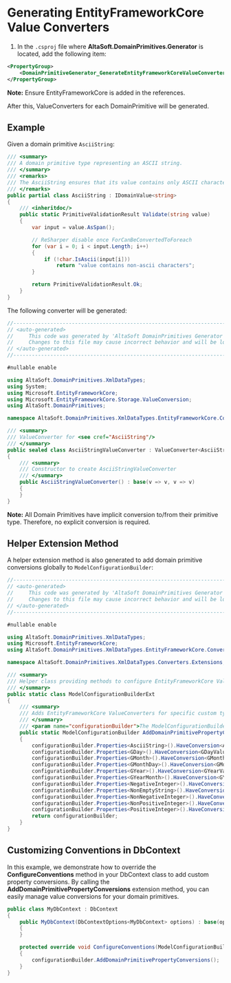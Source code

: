 
# Generating EntityFrameworkCore Value Converters

1. In the `.csproj` file where **AltaSoft.DomainPrimitives.Generator** is located, add the following item:

```xml
<PropertyGroup>
    <DomainPrimitiveGenerator_GenerateEntityFrameworkCoreValueConverters>true</DomainPrimitiveGenerator_GenerateEntityFrameworkCoreValueConverters>
</PropertyGroup>
```

**Note:** Ensure EntityFrameworkCore is added in the references.

After this, ValueConverters for each DomainPrimitive will be generated.

## Example
Given a domain primitive `AsciiString`:

```csharp
/// <summary>
/// A domain primitive type representing an ASCII string.
/// </summary>
/// <remarks>
/// The AsciiString ensures that its value contains only ASCII characters.
/// </remarks>
public partial class AsciiString : IDomainValue<string>
{
    /// <inheritdoc/>
    public static PrimitiveValidationResult Validate(string value)
    {
        var input = value.AsSpan();

        // ReSharper disable once ForCanBeConvertedToForeach
        for (var i = 0; i < input.Length; i++)
        {
            if (!char.IsAscii(input[i]))
                return "value contains non-ascii characters";
        }

        return PrimitiveValidationResult.Ok;
    }
}
```

The following converter will be generated:

```csharp
//------------------------------------------------------------------------------
// <auto-generated>
//     This code was generated by 'AltaSoft DomainPrimitives Generator'.
//     Changes to this file may cause incorrect behavior and will be lost if the code is regenerated.
// </auto-generated>
//------------------------------------------------------------------------------

#nullable enable

using AltaSoft.DomainPrimitives.XmlDataTypes;
using System;
using Microsoft.EntityFrameworkCore;
using Microsoft.EntityFrameworkCore.Storage.ValueConversion;
using AltaSoft.DomainPrimitives;

namespace AltaSoft.DomainPrimitives.XmlDataTypes.EntityFrameworkCore.Converters;

/// <summary>
/// ValueConverter for <see cref="AsciiString"/>
/// </summary>
public sealed class AsciiStringValueConverter : ValueConverter<AsciiString, string>
{
    /// <summary>
    /// Constructor to create AsciiStringValueConverter
    /// </summary>
    public AsciiStringValueConverter() : base(v => v, v => v)
    {
    }
}
```

**Note:** All Domain Primitives have implicit conversion to/from their primitive type. Therefore, no explicit conversion is required.

## Helper Extension Method

A helper extension method is also generated to add domain primitive conversions globally to `ModelConfigurationBuilder`:

```csharp
//------------------------------------------------------------------------------
// <auto-generated>
//     This code was generated by 'AltaSoft DomainPrimitives Generator'.
//     Changes to this file may cause incorrect behavior and will be lost if the code is regenerated.
// </auto-generated>
//------------------------------------------------------------------------------

#nullable enable

using AltaSoft.DomainPrimitives.XmlDataTypes;
using Microsoft.EntityFrameworkCore;
using AltaSoft.DomainPrimitives.XmlDataTypes.EntityFrameworkCore.Converters;

namespace AltaSoft.DomainPrimitives.XmlDataTypes.Converters.Extensions;

/// <summary>
/// Helper class providing methods to configure EntityFrameworkCore ValueConverters for DomainPrimitive types of AltaSoft.DomainPrimitives.XmlDataTypes
/// </summary>
public static class ModelConfigurationBuilderExt
{
    /// <summary>
    /// Adds EntityFrameworkCore ValueConverters for specific custom types to ensure proper mapping to EFCore ORM.
    /// </summary>
    /// <param name="configurationBuilder">The ModelConfigurationBuilder instance to which converters are added.</param>
    public static ModelConfigurationBuilder AddDomainPrimitivePropertyConversions(this ModelConfigurationBuilder configurationBuilder)
    {
        configurationBuilder.Properties<AsciiString>().HaveConversion<AsciiStringValueConverter>();
        configurationBuilder.Properties<GDay>().HaveConversion<GDayValueConverter>();
        configurationBuilder.Properties<GMonth>().HaveConversion<GMonthValueConverter>();
        configurationBuilder.Properties<GMonthDay>().HaveConversion<GMonthDayValueConverter>();
        configurationBuilder.Properties<GYear>().HaveConversion<GYearValueConverter>();
        configurationBuilder.Properties<GYearMonth>().HaveConversion<GYearMonthValueConverter>();
        configurationBuilder.Properties<NegativeInteger>().HaveConversion<NegativeIntegerValueConverter>();
        configurationBuilder.Properties<NonEmptyString>().HaveConversion<NonEmptyStringValueConverter>();
        configurationBuilder.Properties<NonNegativeInteger>().HaveConversion<NonNegativeIntegerValueConverter>();
        configurationBuilder.Properties<NonPositiveInteger>().HaveConversion<NonPositiveIntegerValueConverter>();
        configurationBuilder.Properties<PositiveInteger>().HaveConversion<PositiveIntegerValueConverter>();
        return configurationBuilder;
    }
}
```
##  Customizing Conventions in DbContext

In this example, we demonstrate how to override the **ConfigureConventions** method in your DbContext class to add custom property conversions. By calling the **AddDomainPrimitivePropertyConversions** extension method, you can easily manage value conversions for your domain primitives.

```csharp
public class MyDbContext : DbContext
{
    public MyDbContext(DbContextOptions<MyDbContext> options) : base(options)
    {
    }

    protected override void ConfigureConventions(ModelConfigurationBuilder configurationBuilder)
    {
        configurationBuilder.AddDomainPrimitivePropertyConversions();
    }
}
``` 
